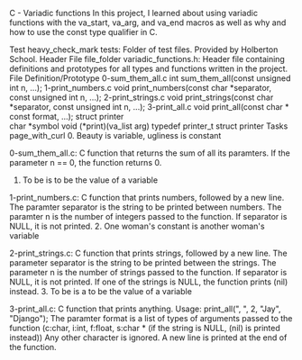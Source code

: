 C - Variadic functions
In this project, I learned about using variadic functions with the va_start, va_arg, and va_end macros as well as why and how to use the const type qualifier in C.

Test heavy_check_mark
tests: Folder of test files. Provided by Holberton School.
Header File file_folder
variadic_functions.h: Header file containing definitions and prototypes for all types and functions written in the project.
File	Definition/Prototype
0-sum_them_all.c	int sum_them_all(const unsigned int n, ...);
1-print_numbers.c	void print_numbers(const char *separator, const unsigned int n, ...);
2-print_strings.c	void print_strings(const char *separator, const unsigned int n, ...);
3-print_all.c	void print_all(const char * const format, ...);
struct printer	
char *symbol
void (*print)(va_list arg)
typedef printer_t	struct printer
Tasks page_with_curl
0. Beauty is variable, ugliness is constant

0-sum_them_all.c: C function that returns the sum of all its paramters.
If the parameter n == 0, the function returns 0.
1. To be is to be the value of a variable

1-print_numbers.c: C function that prints numbers, followed by a new line.
The paramter separator is the string to be printed between numbers.
The paramter n is the number of integers passed to the function.
If separator is NULL, it is not printed.
2. One woman's constant is another woman's variable

2-print_strings.c: C function that prints strings, followed by a new line.
The parameter separator is the string to be printed between the strings.
The parameter n is the number of strings passed to the function.
If separator is NULL, it is not printed.
If one of the strings is NULL, the function prints (nil) instead.
3. To be is a to be the value of a variable

3-print_all.c: C function that prints anything.
Usage: print_all(", ", 2, "Jay", "Django");
The paramter format is a list of types of arguments passed to the function (c:char, i:int, f:float, s:char * (if the string is NULL, (nil) is printed instead))
Any other character is ignored.
A new line is printed at the end of the function.